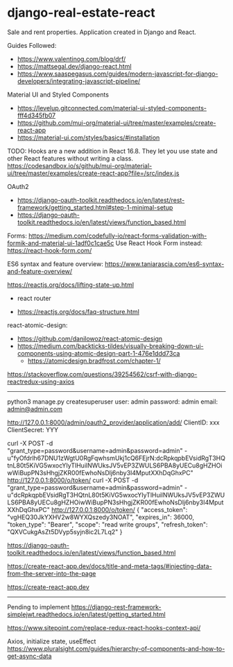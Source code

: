 # django-real-estate-react
Sale and rent properties. Application created in Django and React.

Guides Followed: 
- https://www.valentinog.com/blog/drf/
- https://mattsegal.dev/django-react.html
- https://www.saaspegasus.com/guides/modern-javascript-for-django-developers/integrating-javascript-pipeline/

Material UI and Styled Components
- https://levelup.gitconnected.com/material-ui-styled-components-fff4d345fb07 
- https://github.com/mui-org/material-ui/tree/master/examples/create-react-app
- https://material-ui.com/styles/basics/#installation



TODO: Hooks are a new addition in React 16.8. They let you use state and other React features without writing a class.
 https://codesandbox.io/s/github/mui-org/material-ui/tree/master/examples/create-react-app?file=/src/index.js
 
 OAuth2
  * https://django-oauth-toolkit.readthedocs.io/en/latest/rest-framework/getting_started.html#step-1-minimal-setup
 *  https://django-oauth-toolkit.readthedocs.io/en/latest/views/function_based.html
 
 Forms:
 https://medium.com/codefully-io/react-forms-validation-with-formik-and-material-ui-1adf0c1cae5c
    Use React Hook Form  instead: https://react-hook-form.com/
    
ES6 syntax and feature overview: 
https://www.taniarascia.com/es6-syntax-and-feature-overview/

https://reactjs.org/docs/lifting-state-up.html

- react router

- https://reactjs.org/docs/faq-structure.html

react-atomic-design:
* https://github.com/danilowoz/react-atomic-design
* https://medium.com/backticks-tildes/visually-breaking-down-ui-components-using-atomic-design-part-1-476e1ddd73ca
    * https://atomicdesign.bradfrost.com/chapter-1/

https://stackoverflow.com/questions/39254562/csrf-with-django-reactredux-using-axios


----

python3 manage.py createsuperuser
    user: admin
    password: admin
    email: admin@admin.com
    
http://127.0.0.1:8000/admin/oauth2_provider/application/add/
ClientID: xxx 
ClientSecret: YYY 

curl -X POST -d "grant_type=password&username=admin&password=admin" -u"fyOfdrlh67DNU1zWgtU0RgFqwhsmUkj1cQ6FEjrN:dcRpkqpbEVsidRgT3HQtnL80t5KiVG5wxocYIyTlHuilNWUksJV5vEP3ZWULS6PBA8yUECu8gHZHOiwWiBupPN3sHhgjZKR00fEwhoNsDlj6nby3I4MputXXhDqGhxPC" http://127.0.0.1:8000/o/token/
curl -X POST -d "grant_type=password&username=admin&password=admin" -u"dcRpkqpbEVsidRgT3HQtnL80t5KiVG5wxocYIyTlHuilNWUksJV5vEP3ZWULS6PBA8yUECu8gHZHOiwWiBupPN3sHhgjZKR00fEwhoNsDlj6nby3I4MputXXhDqGhxPC" http://127.0.0.1:8000/o/token/
    {
        "access_token": "vgHEQ30JkYXHV2w8WYXQszedy3NOAT", 
        "expires_in": 36000, 
        "token_type": "Bearer", 
        "scope": "read write groups", 
        "refresh_token": "QXVCukgAsZt5DVyp5syjn8ic2L7Lq2"
    }

https://django-oauth-toolkit.readthedocs.io/en/latest/views/function_based.html

https://create-react-app.dev/docs/title-and-meta-tags/#injecting-data-from-the-server-into-the-page


https://create-react-app.dev

---

Pending to implement https://django-rest-framework-simplejwt.readthedocs.io/en/latest/getting_started.html

https://www.sitepoint.com/replace-redux-react-hooks-context-api/

Axios, initialize state, useEffect
https://www.pluralsight.com/guides/hierarchy-of-components-and-how-to-get-async-data